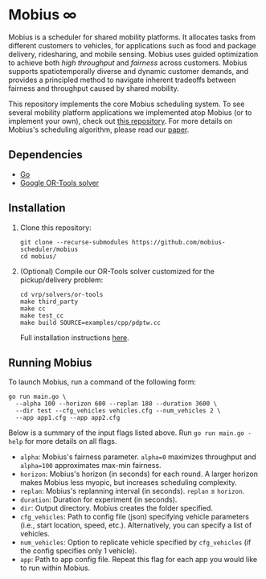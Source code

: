 # Mobius ∞

Mobius is a scheduler for shared mobility platforms. It allocates tasks from different customers to vehicles, for applications such as food and package delivery, ridesharing, and mobile sensing. Mobius uses guided optimization to achieve both _high throughput_ and _fairness_ across customers. Mobius supports spatiotemporally diverse and dynamic customer demands, and provides a principled method to navigate inherent tradeoffs between fairness and throughput caused by shared mobility. 

This repository implements the core Mobius scheduling system. To see several mobility platform applications we implemented atop Mobius (or to implement your own), check out [this repository](https://github.com/mobius-scheduler/apps). For more details on Mobius's scheduling algorithm, please read our [paper](https://people.csail.mit.edu/arjunvb/pubs/mobius-mobisys21-paper.pdf).

## Dependencies
- [Go](https://golang.org/doc/install)
- [Google OR-Tools solver](https://developers.google.com/optimization/introduction/python)

## Installation
1. Clone this repository:
    ```
    git clone --recurse-submodules https://github.com/mobius-scheduler/mobius
    cd mobius/
    ```

2. (Optional) Compile our OR-Tools solver customized for the pickup/delivery problem:
    ```
    cd vrp/solvers/or-tools
    make third_party
    make cc
    make test_cc
    make build SOURCE=examples/cpp/pdptw.cc
    ```
    Full installation instructions [here](https://developers.google.com/optimization/install/cpp/source_linux#ubuntu-20.04-lts).

## Running Mobius
To launch Mobius, run a command of the following form:
```
go run main.go \
  --alpha 100 --horizon 600 --replan 180 --duration 3600 \
  --dir test --cfg_vehicles vehicles.cfg --num_vehicles 2 \
  --app app1.cfg --app app2.cfg
```

Below is a summary of the input flags listed above. Run `go run main.go -help` for more details on all flags.
* `alpha`: Mobius's fairness parameter. `alpha=0` maximizes throughput and `alpha=100` approximates max-min fairness.
* `horizon`: Mobius's horizon (in seconds) for each round. A larger horizon makes Mobius less myopic, but increases scheduling complexity.
* `replan`: Mobius's replanning interval (in seconds). `replan` ≤ `horizon`.
* `duration`: Duration for experiment (in seconds).
* `dir`: Output directory. Mobius creates the folder specified.
* `cfg_vehicles`: Path to config file (json) specifying vehicle parameters (i.e., start location, speed, etc.). Alternatively, you can specify a list of vehicles.
* `num_vehicles`: Option to replicate vehicle specified by `cfg_vehicles` (if the config specifies only 1 vehicle).
* `app`: Path to app config file. Repeat this flag for each app you would like to run within Mobius.
